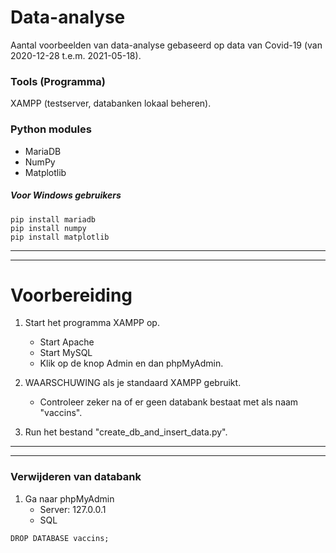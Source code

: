 # Data-analyse
Aantal voorbeelden van data-analyse gebaseerd op data van Covid-19 (van 2020-12-28 t.e.m. 2021-05-18).

### Tools (Programma)
XAMPP (testserver, databanken lokaal beheren).

### Python modules
* MariaDB 
* NumPy
* Matplotlib

##### Voor Windows gebruikers
```
pip install mariadb
pip install numpy
pip install matplotlib
```
___
___
# Voorbereiding
1.	Start het programma XAMPP op.
	* Start Apache
	* Start MySQL
	* Klik op de knop Admin en dan phpMyAdmin.

2.	WAARSCHUWING als je standaard XAMPP gebruikt.
	* Controleer zeker na of er geen databank bestaat met als naam "vaccins".

3.	Run het bestand "create_db_and_insert_data.py".
___
___

### Verwijderen van databank
1.	Ga naar phpMyAdmin
	* Server: 127.0.0.1
	* SQL
```
DROP DATABASE vaccins;
```
